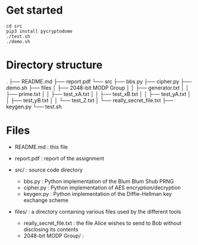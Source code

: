 # Get started

```{shell}
cd src
pip3 install pycryptodome
./test.sh
./demo.sh
```

# Directory structure
.
├── README.md
├── report.pdf
└── src
    ├── bbs.py
    ├── cipher.py
    ├── demo.sh
    ├── files
    │   ├── 2048-bit MODP Group
    │   │   ├── generator.txt
    │   │   ├── prime.txt
    │   │   ├── test_xA.txt
    │   │   ├── test_xB.txt
    │   │   ├── test_yA.txt
    │   │   ├── test_yB.txt
    │   │   └── test_Z.txt
    │   └── really_secret_file.txt
    ├── keygen.py
    └── test.sh

# Files

- README.md : this file
- report.pdf : report of the assignment

- src/ : source code directory
    - bbs.py : Python implementation of the Blum Blum Shub PRNG
    - cipher.py : Python implementation of AES encryption/decryption
    - keygen.py : Python implementation of the Diffie-Hellman key exchange scheme

- files/ : a directory containing various files used by the different tools
    - really_secret_file.txt : the file Alice wishes to send to Bob without disclosing its contents
    - 2048-bit MODP Group/ : 